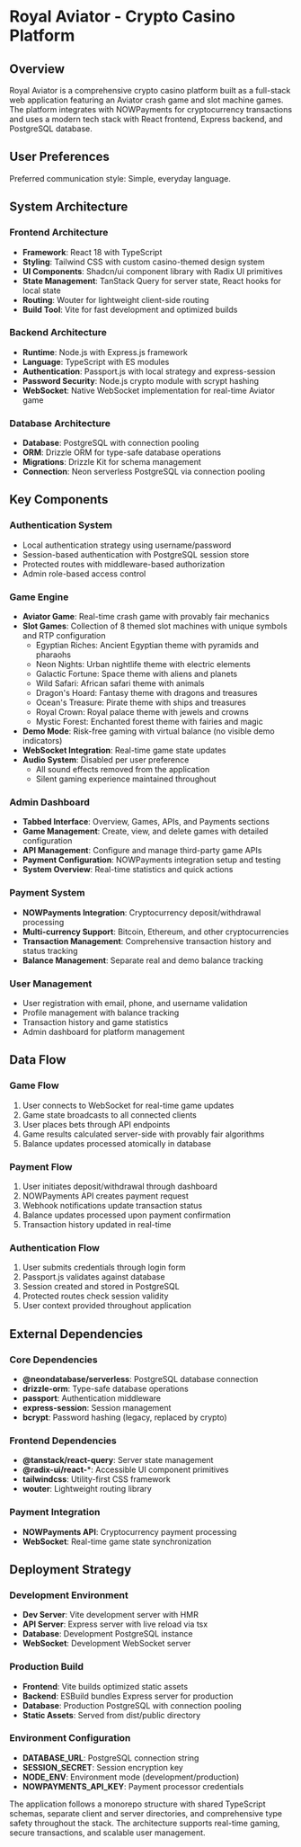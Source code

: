 # Royal Aviator - Crypto Casino Platform

## Overview

Royal Aviator is a comprehensive crypto casino platform built as a full-stack web application featuring an Aviator crash game and slot machine games. The platform integrates with NOWPayments for cryptocurrency transactions and uses a modern tech stack with React frontend, Express backend, and PostgreSQL database.

## User Preferences

Preferred communication style: Simple, everyday language.

## System Architecture

### Frontend Architecture
- **Framework**: React 18 with TypeScript
- **Styling**: Tailwind CSS with custom casino-themed design system
- **UI Components**: Shadcn/ui component library with Radix UI primitives
- **State Management**: TanStack Query for server state, React hooks for local state
- **Routing**: Wouter for lightweight client-side routing
- **Build Tool**: Vite for fast development and optimized builds

### Backend Architecture
- **Runtime**: Node.js with Express.js framework
- **Language**: TypeScript with ES modules
- **Authentication**: Passport.js with local strategy and express-session
- **Password Security**: Node.js crypto module with scrypt hashing
- **WebSocket**: Native WebSocket implementation for real-time Aviator game

### Database Architecture
- **Database**: PostgreSQL with connection pooling
- **ORM**: Drizzle ORM for type-safe database operations
- **Migrations**: Drizzle Kit for schema management
- **Connection**: Neon serverless PostgreSQL via connection pooling

## Key Components

### Authentication System
- Local authentication strategy using username/password
- Session-based authentication with PostgreSQL session store
- Protected routes with middleware-based authorization
- Admin role-based access control

### Game Engine
- **Aviator Game**: Real-time crash game with provably fair mechanics
- **Slot Games**: Collection of 8 themed slot machines with unique symbols and RTP configuration
  - Egyptian Riches: Ancient Egyptian theme with pyramids and pharaohs
  - Neon Nights: Urban nightlife theme with electric elements
  - Galactic Fortune: Space theme with aliens and planets
  - Wild Safari: African safari theme with animals
  - Dragon's Hoard: Fantasy theme with dragons and treasures
  - Ocean's Treasure: Pirate theme with ships and treasures
  - Royal Crown: Royal palace theme with jewels and crowns
  - Mystic Forest: Enchanted forest theme with fairies and magic
- **Demo Mode**: Risk-free gaming with virtual balance (no visible demo indicators)
- **WebSocket Integration**: Real-time game state updates
- **Audio System**: Disabled per user preference
  - All sound effects removed from the application
  - Silent gaming experience maintained throughout

### Admin Dashboard
- **Tabbed Interface**: Overview, Games, APIs, and Payments sections
- **Game Management**: Create, view, and delete games with detailed configuration
- **API Management**: Configure and manage third-party game APIs
- **Payment Configuration**: NOWPayments integration setup and testing
- **System Overview**: Real-time statistics and quick actions

### Payment System
- **NOWPayments Integration**: Cryptocurrency deposit/withdrawal processing
- **Multi-currency Support**: Bitcoin, Ethereum, and other cryptocurrencies
- **Transaction Management**: Comprehensive transaction history and status tracking
- **Balance Management**: Separate real and demo balance tracking

### User Management
- User registration with email, phone, and username validation
- Profile management with balance tracking
- Transaction history and game statistics
- Admin dashboard for platform management

## Data Flow

### Game Flow
1. User connects to WebSocket for real-time game updates
2. Game state broadcasts to all connected clients
3. User places bets through API endpoints
4. Game results calculated server-side with provably fair algorithms
5. Balance updates processed atomically in database

### Payment Flow
1. User initiates deposit/withdrawal through dashboard
2. NOWPayments API creates payment request
3. Webhook notifications update transaction status
4. Balance updates processed upon payment confirmation
5. Transaction history updated in real-time

### Authentication Flow
1. User submits credentials through login form
2. Passport.js validates against database
3. Session created and stored in PostgreSQL
4. Protected routes check session validity
5. User context provided throughout application

## External Dependencies

### Core Dependencies
- **@neondatabase/serverless**: PostgreSQL database connection
- **drizzle-orm**: Type-safe database operations
- **passport**: Authentication middleware
- **express-session**: Session management
- **bcrypt**: Password hashing (legacy, replaced by crypto)

### Frontend Dependencies
- **@tanstack/react-query**: Server state management
- **@radix-ui/react-***: Accessible UI component primitives
- **tailwindcss**: Utility-first CSS framework
- **wouter**: Lightweight routing library

### Payment Integration
- **NOWPayments API**: Cryptocurrency payment processing
- **WebSocket**: Real-time game state synchronization

## Deployment Strategy

### Development Environment
- **Dev Server**: Vite development server with HMR
- **API Server**: Express server with live reload via tsx
- **Database**: Development PostgreSQL instance
- **WebSocket**: Development WebSocket server

### Production Build
- **Frontend**: Vite builds optimized static assets
- **Backend**: ESBuild bundles Express server for production
- **Database**: Production PostgreSQL with connection pooling
- **Static Assets**: Served from dist/public directory

### Environment Configuration
- **DATABASE_URL**: PostgreSQL connection string
- **SESSION_SECRET**: Session encryption key
- **NODE_ENV**: Environment mode (development/production)
- **NOWPAYMENTS_API_KEY**: Payment processor credentials

The application follows a monorepo structure with shared TypeScript schemas, separate client and server directories, and comprehensive type safety throughout the stack. The architecture supports real-time gaming, secure transactions, and scalable user management.